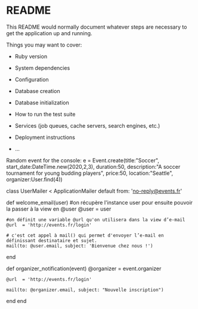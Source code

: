 # README

This README would normally document whatever steps are necessary to get the
application up and running.

Things you may want to cover:

* Ruby version

* System dependencies

* Configuration

* Database creation

* Database initialization

* How to run the test suite

* Services (job queues, cache servers, search engines, etc.)

* Deployment instructions

* ...

Random event for the console: e = Event.create(title:"Soccer", start_date:DateTime.new(2020,2,3), duration:50, description:"A soccer tournament for young budding players", price:50, location:"Seattle", organizer:User.find(4))

class UserMailer < ApplicationMailer
  default from: 'no-reply@events.fr'
 
  def welcome_email(user)
    #on récupère l'instance user pour ensuite pouvoir la passer à la view en @user
    @user = user 

    #on définit une variable @url qu'on utilisera dans la view d’e-mail
    @url  = 'http://events.fr/login' 

    # c'est cet appel à mail() qui permet d'envoyer l’e-mail en définissant destinataire et sujet.
    mail(to: @user.email, subject: 'Bienvenue chez nous !') 
  end


  def organizer_notification(event)
    @organizer = event.organizer

    @url  = 'http://events.fr/login' 
    
    mail(to: @organizer.email, subject: "Nouvelle inscription")
  end 
end
